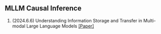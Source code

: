 ## MLLM Causal Inference

1. (2024.6.6) Understanding Information Storage and Transfer in Multi-modal Large Language Models [[Paper]](https://arxiv.org/abs/2406.04236)